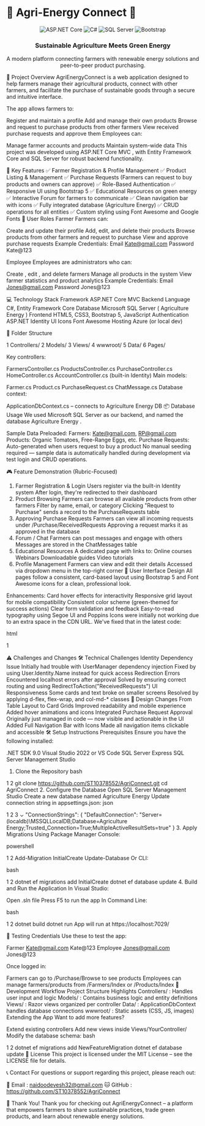 # 🌱 Agri-Energy Connect 🔋

<div align="center">
  
  ![ASP.NET Core](https://img.shields.io/badge/ASP.NET%20Core-9.0-blue?style=for-the-badge&logo=dotnet)
  ![C#](https://img.shields.io/badge/C%23-13.0-purple?style=for-the-badge&logo=csharp)
  ![SQL Server](https://img.shields.io/badge/SQL%20Server-2019-red?style=for-the-badge&logo=microsoftsqlserver)
  ![Bootstrap](https://img.shields.io/badge/Bootstrap-5.0-blueviolet?style=for-the-badge&logo=bootstrap)
  

<h3>Sustainable Agriculture Meets Green Energy</h3>

<p>A modern platform connecting farmers with renewable energy solutions and peer-to-peer product purchasing.</p>

</div>

🧾 Project Overview
AgriEnergyConnect is a web application designed to help farmers manage their agricultural products, connect with other farmers, and facilitate the purchase of sustainable goods through a secure and intuitive interface.

The app allows farmers to:

Register and maintain a profile
Add and manage their own products
Browse and request to purchase products from other farmers
View received purchase requests and approve them
Employees can:

Manage farmer accounts and products
Maintain system-wide data
This project was developed using ASP.NET Core MVC , with Entity Framework Core and SQL Server for robust backend functionality.

🚀 Key Features
✅ Farmer Registration & Profile Management
✅ Product Listing & Management
✅ Purchase Requests (Farmers can request to buy products and owners can approve)
✅ Role-Based Authentication
✅ Responsive UI using Bootstrap 5
✅ Educational Resources on green energy
✅ Interactive Forum for farmers to communicate
✅ Clean navigation bar with icons
✅ Fully integrated database (Agriculture Energy)
✅ CRUD operations for all entities
✅ Custom styling using Font Awesome and Google Fonts
👥 User Roles
Farmer
Farmers can:

Create and update their profile
Add, edit, and delete their products
Browse products from other farmers and request to purchase
View and approve purchase requests
Example Credentials:
Email
Kate@gmail.com
Password
Kate@123

Employee
Employees are administrators who can:

Create , edit , and delete farmers
Manage all products in the system
View farmer statistics and product analytics
Example Credentials:
Email
Jones@gmail.com
Password
Jones@123

💻 Technology Stack
Framework
ASP.NET Core MVC
Backend Language
C#, Entity Framework Core
Database
Microsoft SQL Server (
Agriculture Energy
)
Frontend
HTML5, CSS3, Bootstrap 5, JavaScript
Authentication
ASP.NET Identity UI
Icons
Font Awesome
Hosting
Azure (or local dev)

📁 Folder Structure


1 Controllers/
2 Models/
3 Views/
4 wwwroot/
5 Data/
6 Pages/

Key controllers:

FarmersController.cs
ProductsController.cs
PurchaseController.cs
HomeController.cs
AccountController.cs (built-in Identity)
Main models:

Farmer.cs
Product.cs
PurchaseRequest.cs
ChatMessage.cs
Database context:

ApplicationDbContext.cs – connects to Agriculture Energy DB
📦 Database Usage
We used Microsoft SQL Server as our backend, and named the database Agriculture Energy .

Sample Data Preloaded:
Farmers: Kate@gmail.com, RP@gmail.com
Products: Organic Tomatoes, Free-Range Eggs, etc.
Purchase Requests: Auto-generated when users request to buy a product
No manual seeding required — sample data is automatically handled during development via test login and CRUD operations. 

🎮 Feature Demonstration (Rubric-Focused)
1. Farmer Registration & Login
Users register via the built-in Identity system
After login, they're redirected to their dashboard
2. Product Browsing
Farmers can browse all available products from other farmers
Filter by name, email, or category
Clicking "Request to Purchase" sends a record to the PurchaseRequests table
3. Approving Purchase Requests
Farmers can view all incoming requests under /Purchase/ReceivedRequests
Approving a request marks it as approved in the database
4. Forum / Chat
Farmers can post messages and engage with others
Messages are stored in the ChatMessages table
5. Educational Resources
A dedicated page with links to:
Online courses
Webinars
Downloadable guides
Video tutorials
6. Profile Management
Farmers can view and edit their details
Accessed via dropdown menu in the top-right corner
🎨 User Interface Design
All pages follow a consistent, card-based layout using Bootstrap 5 and Font Awesome icons for a clean, professional look.

Enhancements:
Card hover effects for interactivity
Responsive grid layout for mobile compatibility
Consistent color scheme (green-themed for success actions)
Clear form validation and feedback
Easy-to-read typography using Segoe UI and Poppins
Icons were initially not working due to an extra space in the CDN URL. We've fixed that in the latest code:

html


1
<link rel="stylesheet" href="https://cdnjs.cloudflare.com/ajax/libs/font-awesome/6.5.0/css/all.min.css " />
⚠️ Challenges and Changes
🛠️ Technical Challenges
Identity Dependency Issue
Initially had trouble with UserManager<IdentityUser> dependency injection
Fixed by using User.Identity.Name instead for quick access
Redirection Errors
Encountered localhost errors after approval
Solved by ensuring correct routing and using RedirectToAction("ReceivedRequests")
UI Responsiveness
Some cards and text broke on smaller screens
Resolved by applying d-flex, flex-wrap, and col-md-* classes
🔄 Design Changes
From Table Layout to Card Grids
Improved readability and mobile experience
Added hover animations and icons
Integrated Purchase Request Approval
Originally just managed in code — now visible and actionable in the UI
Added Full Navigation Bar with Icons
Made all navigation items clickable and accessible
🛠️ Setup Instructions
Prerequisites
Ensure you have the following installed:

.NET SDK 9.0
Visual Studio 2022 or VS Code
SQL Server Express
SQL Server Management Studio
1. Clone the Repository
bash


1
2
git clone https://github.com/ST10378552/AgriConnect.git 
cd AgriConnect
2. Configure the Database
Open SQL Server Management Studio
Create a new database named Agriculture Energy
Update connection string in appsettings.json:
json


1
2
3
⌄
"ConnectionStrings": {
  "DefaultConnection": "Server=(localdb)\\MSSQLLocalDB;Database=Agriculture Energy;Trusted_Connection=True;MultipleActiveResultSets=true"
}
3. Apply Migrations
Using Package Manager Console:

powershell


1
2
Add-Migration InitialCreate
Update-Database
Or CLI:

bash


1
2
dotnet ef migrations add InitialCreate
dotnet ef database update
4. Build and Run the Application
In Visual Studio:

Open .sln file
Press F5 to run the app
In Command Line:

bash


1
2
dotnet build
dotnet run
App will run at https://localhost:7029/

🧪 Testing Credentials
Use these to test the app:

Farmer
Kate@gmail.com
Kate@123
Employee
Jones@gmail.com
Jones@123

Once logged in:

Farmers can go to /Purchase/Browse to see products
Employees can manage farmers/products from /Farmers/Index or /Products/Index
📝 Development Workflow
Project Structure Highlights
Controllers/ : Handles user input and logic
Models/ : Contains business logic and entity definitions
Views/ : Razor views organized per controller
Data/ : ApplicationDbContext handles database connections
wwwroot/ : Static assets (CSS, JS, images)
Extending the App
Want to add more features?

Extend existing controllers
Add new views inside Views/YourController/
Modify the database schema:
bash


1
2
dotnet ef migrations add NewFeatureMigration
dotnet ef database update
📄 License
This project is licensed under the MIT License – see the LICENSE file for details.

📞 Contact
For questions or support regarding this project, please reach out:

📧 Email : naidoodevesh32@gmail.com
🐱 GitHub : https://github.com/ST10378552/AgriConnect

🙌 Thank You!
Thank you for checking out AgriEnergyConnect – a platform that empowers farmers to share sustainable practices, trade green products, and learn about renewable energy solutions.
